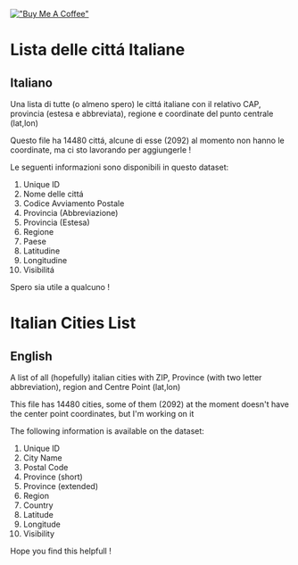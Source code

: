 [!["Buy Me A Coffee"](https://www.buymeacoffee.com/assets/img/custom_images/orange_img.png)](https://www.buymeacoffee.com/codewriter90x)

# Lista delle cittá Italiane
## Italiano
Una lista di tutte (o almeno spero) le cittá italiane con il relativo CAP, provincia (estesa e abbreviata), regione e coordinate del punto centrale (lat,lon)

Questo file ha 14480 cittá, alcune di esse (2092) al momento non hanno le coordinate, ma ci sto lavorando per aggiungerle !

Le seguenti informazioni sono disponibili in questo dataset:

1. Unique ID
2. Nome delle cittá
3. Codice Avviamento Postale
4. Provincia (Abbreviazione)
5. Provincia (Estesa)
6. Regione
7. Paese
8. Latitudine
9. Longitudine
10. Visibilitá

Spero sia utile a qualcuno !

# Italian Cities List
## English
A list of all (hopefully) italian cities with ZIP, Province (with two letter abbreviation), region and Centre Point (lat,lon)	

This file has 14480 cities, some of them (2092) at the moment doesn't have the center point coordinates, but I'm working on it 

The following information is available on the dataset:

1. Unique ID
2. City Name
3. Postal Code
4. Province (short)
5. Province (extended)
6. Region
7. Country
8. Latitude
9. Longitude
10. Visibility

Hope you find this helpfull !



